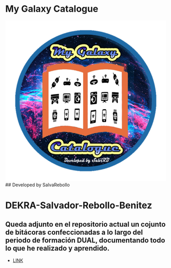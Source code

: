 # My Galaxy Catalogue
<img width="720px" src="/img/logo.png">
## Developed by SalvaRebollo

# DEKRA-Salvador-Rebollo-Benitez
## Queda adjunto en el repositorio actual un cojunto de bitácoras confeccionadas a lo largo del periodo de formación DUAL, documentando todo lo que he realizado y aprendido.


* [LINK](https://github.com/SalvaRebollo/DEKRA-Salvador-Rebollo-Benitez)